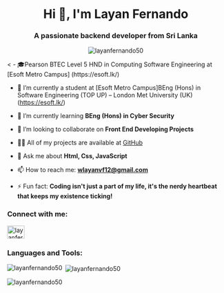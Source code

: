 

<h1 align="center">Hi 👋, I'm Layan Fernando</h1>
<h3 align="center">A passionate backend developer from Sri Lanka</h3>
<p align="center"> <img src="https://komarev.com/ghpvc/?username=layanfernando50&label=Profile%20views&color=0e75b6&style=flat" alt="layanfernando50" /> </p>
<
- 🎓Pearson BTEC Level 5 HND in Computing Software Engineering at [Esoft Metro Campus] (https://esoft.lk/)
  
- 🔭 I’m currently a student at [Esoft Metro Campus]BEng (Hons) in Software Engineering (TOP UP) – London Met University (UK) (https://esoft.lk/)

- 🌱 I’m currently learning **BEng (Hons) in Cyber Security**

- 👯 I’m looking to collaborate on **Front End Developing Projects**

- 👨‍💻 All of my projects are available at [GitHub](https://github.com/LayanFernando50)

- 💬 Ask me about **Html, Css, JavaScript**

- 📫 How to reach me: **wlayanvf12@gmail.com**

- ⚡ Fun fact: **Coding isn't just a part of my life, it's the nerdy heartbeat that keeps my existence ticking!**

<h3 align="left">Connect with me:</h3>
<p align="left">
<a href="https://linkedin.com/in/layanfernando50" target="blank"><img align="center" src="https://raw.githubusercontent.com/rahuldkjain/github-profile-readme-generator/master/src/images/icons/Social/linked-in-alt.svg" alt="layanfernando50" height="30" width="40" /></a>
</p>

<h3 align="left">Languages and Tools:</h3>
<p align="left"> 
<!-- Add your icons and links here -->
</p>

<p><img align="left" src="https://github-readme-stats.vercel.app/api/top-langs?username=layanfernando50&show_icons=true&locale=en&layout=compact" alt="layanfernando50" /></p>

<p>&nbsp;<img align="center" src="https://github-readme-stats.vercel.app/api?username=layanfernando50&show_icons=true&locale=en" alt="layanfernando50" /></p>

<p><img align="center" src="https://github-readme-streak-stats.herokuapp.com/?user=layanfernando50&" alt="layanfernando50" /></p>
